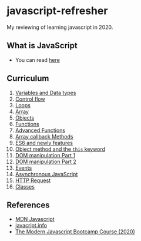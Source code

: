 # javascript-refresher

My reviewing of learning javascript in 2020.

## What is JavaScript

- You can read [here](https://developer.mozilla.org/en-US/docs/Web/JavaScript)

## Curriculum

1. [Variables and Data types](https://github.com/xeusteerapat/javascript-refresher/tree/master/01_Variables)
2. [Control flow](https://github.com/xeusteerapat/javascript-refresher/tree/master/02_Control_Flow)
3. [Loops](https://github.com/xeusteerapat/javascript-refresher/tree/master/03_Loops)
4. [Array](https://github.com/xeusteerapat/javascript-refresher/tree/master/04_Array)
5. [Objects](https://github.com/xeusteerapat/javascript-refresher/tree/master/05_Objects)
6. [Functions](https://github.com/xeusteerapat/javascript-refresher/tree/master/06_Functions)
7. [Advanced Functions](https://github.com/xeusteerapat/javascript-refresher/tree/master/07_Advanced_Functions)
8. [Array callback Methods](https://github.com/xeusteerapat/javascript-refresher/tree/master/08_Array_methods)
9. [ES6 and newly features](https://github.com/xeusteerapat/javascript-refresher/tree/master/09_ES6)
10. [Object method and the `this` keyword](https://github.com/xeusteerapat/javascript-refresher/tree/master/10_Object_Method)
11. [DOM manipulation Part 1](https://github.com/xeusteerapat/javascript-refresher/tree/master/11_DOM_Manipulation_Part_01)
12. [DOM manipulation Part 2](https://github.com/xeusteerapat/javascript-refresher/tree/master/11_DOM_Manipulation_Part_02)
13. [Events](https://github.com/xeusteerapat/javascript-refresher/tree/master/13_Events)
14. [Asynchronous JavaScript](https://github.com/xeusteerapat/javascript-refresher/tree/master/14_Asynchronous_Javascript)
15. [HTTP Request](https://github.com/xeusteerapat/javascript-refresher/tree/master/15_HTTP_Request)
16. [Classes](https://github.com/xeusteerapat/javascript-refresher/tree/master/16_Classes)

## References

- [MDN Javascript](https://developer.mozilla.org/en-US/docs/Web/JavaScript)
- [javacript.info](https://javascript.info/)
- [The Modern Javascript Bootcamp Course (2020)](https://www.udemy.com/course/javascript-beginners-complete-tutorial/)
